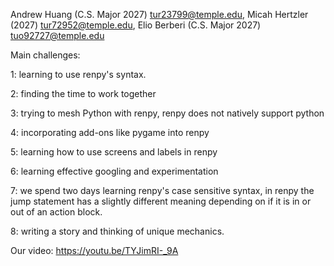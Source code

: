 Andrew Huang (C.S. Major 2027) tur23799@temple.edu, Micah Hertzler (2027) tur72952@temple.edu, Elio Berberi (C.S. Major 2027) tuo92727@temple.edu

Main challenges:

1: learning to use renpy's syntax.

2: finding the time to work together

3: trying to mesh Python with renpy, renpy does not natively support python

4: incorporating add-ons like pygame into renpy

5: learning how to use screens and labels in renpy

6: learning effective googling and experimentation

7: we spend two days learning renpy's case sensitive syntax, in renpy the jump statement has a slightly different meaning depending on if it is in or out of an action block. 

8: writing a story and thinking of unique mechanics.


Our video:
https://youtu.be/TYJimRI-_9A
